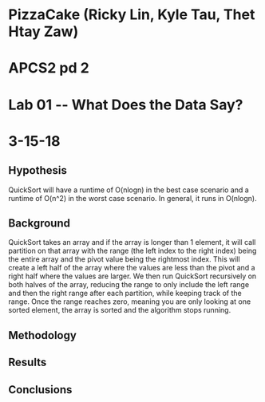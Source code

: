 # PizzaCake (Ricky Lin, Kyle Tau, Thet Htay Zaw)
# APCS2 pd 2
# Lab 01 -- What Does the Data Say? 
# 3-15-18

## Hypothesis ##

QuickSort will have a runtime of O(nlogn) in the best case scenario and a runtime of O(n^2) in the worst case scenario. In general, it runs in O(nlogn).

## Background ##

QuickSort takes an array and if the array is longer than 1 element, it will call partition on that array with the range (the left index to the right index) being the entire array and the pivot value being the rightmost index. This will create a left half of the array where the values are less than the pivot and a right half where the values are larger. We then run QuickSort recursively on both halves of the array, reducing the range to only include the left range and then the right range after each partition, while keeping track of the range. Once the range reaches zero, meaning you are only looking at one sorted element, the array is sorted and the algorithm stops running.  

## Methodology ##



## Results ## 



## Conclusions ##
